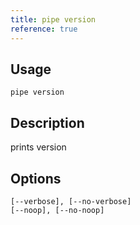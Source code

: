 ```yaml
---
title: pipe version
reference: true
---
```


## Usage

    pipe version

## Description

prints version


## Options

```
[--verbose], [--no-verbose]  
[--noop], [--no-noop]        
```

